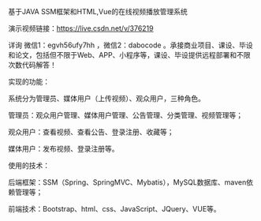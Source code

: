 基于JAVA SSM框架和HTML,Vue的在线视频播放管理系统

演示视频链接：https://live.csdn.net/v/376219

详询 微信1：egvh56ufy7hh ，微信2：dabocode  。承接商业项目、课设、毕设和论文，包括但不限于Web、APP、小程序等，课设、毕设提供远程部署和不限次数代码解答！

实现的功能：

系统分为管理员、媒体用户（上传视频）、观众用户，三种角色。

管理员：观众用户管理、媒体用户管理、公告管理、分类管理、视频管理等；

观众用户：查看视频、查看公告、登录注册、收藏等；

媒体用户：发布视频、登录注册等。

使用的技术：

后端框架：SSM（Spring、SpringMVC、Mybatis），MySQL数据库、maven依赖管理等；

前端技术：Bootstrap、html、css、JavaScript、JQuery、VUE等。
